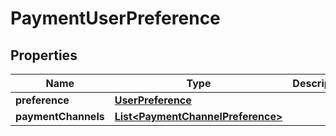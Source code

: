 

# PaymentUserPreference


## Properties

| Name | Type | Description | Notes |
|------------ | ------------- | ------------- | -------------|
|**preference** | [**UserPreference**](UserPreference.md) |  |  [optional] |
|**paymentChannels** | [**List&lt;PaymentChannelPreference&gt;**](PaymentChannelPreference.md) |  |  [optional] |



